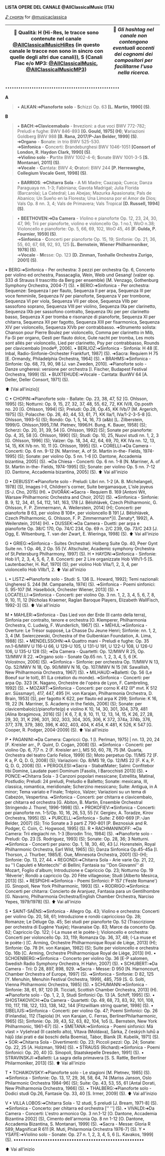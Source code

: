 **LISTA OPERE DEL CANALE @AllClassicalMusic (ITA)**  
                                    
[♪ ᴄʜᴏᴩɪɴ](https://t.me.KingdomHeartsMatlord) for [@musicaclassica](https://t.me.musicaclassica)


📌 **Qualità**: H (Hi-Res, le tracce sono contenute nel canale [@AllClassicalMusicHiRes](t.me/Allclassicalmusichires) (in questo canale le tracce non sono in sincro con quelle degli altri due canali)), S (Canali Flac e/o MP3: [@AllClassicalMusic](t.me/allclassiclamusic), [@AllClassicalMusicMP3](t.me/allclassicalmusicmp3)) | 📌 *Gli hashtag nel canale non contengono eventuali accenti dei cognomi dei compositori per facilitarne l'uso nella ricerca*.
----------------------------------------------------------------------------------------------------------------------------------------------------------------------------------------------------------------------------------------------------------------------------------------------------------------------------------- | -------------


                                    ••••••••••••••••••••••••••••••••••••••••••••••••••••
**A**

>• **ALKAN**:**➔Pianoforte solo** - **S**chizzi Op. 63 **[L. Martin, 1990] (S)**.

**B**

>• **BACH**:**➔Clavicemabalo** - **I**nvezioni: a due voci BWV 772-782; Preludi e fughe: BWV 846-893 **[G. Gould, 1975] (H)**; **V**ariazioni Goldberg BWV 988 **[B. Rana, 2017/P-Jan Belder, 1999] (S)**.                                                                                                                
>**➔Organo** - **S**onate: in trio BWV 525-530.                                                            
>**➔Sinfonica** - **C**oncerti: Brandeburghesi BWV 1046-1051 **[Consort of London, R. Haydon Clark, 1990] (S)**.                                                                                                    
>**➔Violino solo** - **P**artite BWV 1002-4-6; **S**onate BWV 1001-3-5 **[S. Montanari, 2011] (S)**.                  
>**➔Vocale** - **C**antata: BWV 4; **O**ratori: BWV 244 **[P. Herreweghe, Collegium Vocale Gent, 1998] (S)**.

>• **BARRIOS**: **➔Chitarra Sola** - A Mi Madre; Caazapà; Cueca; Danza Paraguaya nn. 1-3; Fabiniana; Gavota Madrigal; Julia Florida (Barcarola); La Catedral; Las Abejas; Mazurka Apasionata; Pals de Abanico; Un Sueño en la Floresta; Una Limosna por el Amor de Dios; Vals Op. 8 nn. 3, 4; Vals de Primavera; Vals Tropical **[D. Russell, 1994] (S)**.

>• **BEETHOVEN**:**➔Da Camera** - *V*iolino e pianoforte Op. 12, 23, 24, 30, 47, 96; Trii per pianoforte, violino e violoncello Op. 1 no.1, WoO n.38; Violoncello e pianoforte: Op. 5, 66, 69, 102, WoO 45, 46 **[F. Gulda, P. Fournier, 1959] (S)**.                                     
➔**Sinfonica** - **C**oncerti per pianoforte Op. 15, 19; Sinfonie: Op. 21, 36, 55, 60, 67, 68, 92, 93, 125 **[L. Bernstein, Wiener Philharmoniker, 1978] (S)**.                                   
➔**Vocale** - **M**esse: Op. 123 **[D. Zinman, Tonhalle Orchestra Zurigo, 2001] (S)**.

• BERG:➔Sinfonica - Per orchestra: 3 pezzi per orchestra Op. 6, Concerto per violino ed orchestra, Passacaglia, Wein, Weib und Gesang! (valzer op. 333 di Strauss II trascritto da Berg per ensemble) [M. Venzago, Gothenburg Symphony Orchestra, 2004-7] (S). 
• BERIO:➔Sinfonica - Per orchestra: Sequenze: Sequenza I per flauto, Sequenza II per arpa, Sequenza III per voce femminile, Sequenza IV per pianoforte, Sequenza V per trombone, Sequenza VI per viola, Sequenza VII per oboe, Sequenza VIIb per sassofono soprano, Sequenza VIII per violino, Sequenza IXa per clarinetto, Sequenza IXb per sassofono contralto, Sequenza IXc per per clarinetto basso, Sequenza X per tromba e risonanze di pianoforte, Sequenza XI per chitarra, Sequenza XII per fagotto,  Sequenza XIII per fisarmonica, Sequenza XIV per violoncello, Sequenza XIVb per contrabbasso.                                                                                                ➔Strumento solista: Chanson pour Pierre Boulez per violoncello, Comma per clarinetto in Mib, Fa-Si per organo, Gesti per flauto dolce, Gute nacht per tromba, Les mots sont allés per violoncello, Lied per clarinetto, Psy per contrabbasso, Rounds per clavicembalo [mode®, 2006]. 
• BERLIOZ:➔Sinfonica - Sinfonia: H 48 [E. Inbal, Radio-Sinfonie-Orchester Frankfurt, 1987] (S).                                                                                               ➔Sacra: Requiem H 75 [E. Ormandy, Philadelphia Orchestra, 1964] (S).
• BRAHMS:➔Sinfonica - Sinfonie: Op. 68, 73, 90, 98 [J. van Zweden, 2010]. ➔Pianoforte solo - Danze ungheresi: versione per orchestra [I. Fischer, Budapest Festival Orchestra, 1999] (S).
• BUXTEHUDE:➔Vocale - Cantata: BuxWV 64 [A. Deller, Deller Consort, 1971] (S).

⬆️ [Vai all'inizio](

C
• CHOPIN:➔Pianoforte solo - Ballate: Op. 23, 38, 47, 52 [G. Ohlsson, 1995] (S); Notturni: Op. 9, 15, 27, 32, 37, 48, 55, 62, 72, KK IV/8, Op.posth no. 20 [G. Ohlsson, 1994] (S); Preludi: Op.28, Op.45, KK IVb/7 [M. Argerich, 1975] (S); Polacche: Op. 26, 40, 44, 53, 61, 71, KK IIa/1, IVa/1-2-3-5-8 [G. Ohlsson, 1993-5] (S); Rondò: Op. 1, 5, 14, 16, 73 (a&b) [L. Zilberstein, 1999/G. Ohlsson,1995,7/M. Pletnev, 1996/H. Bung, K. Bauer, 1958] (S); Scherzi: Op. 20, 31, 39, 54 [G. Ohlsson, 1992] (S); Sonate per pianoforte: Op. 4, 35, 58 [G. Ohlsson, 1990] (S); Studi: Op. 10, 25, Nuovi studi nn. 1, 2, 3 [G. Ohlsson, 1996] (S); Valzer: Op. 18, 34, 42, 64, 69, 70, KK IVa nn. 12, 13, 14, 15, KK IVb nn. 10, 11 [G. Ohlsson, 1995] (S).
• CORELLI:➔Da Camera - Concerti: Op. 6 nn. 9-12 [N. Marriner, A. of St. Martin in-the- Fields, 1974-1995] (S); Sonate: per violino Op. 5 nn. 1-6 [O. Dantone, Accademia bizantina, 2005] (S).                                                                                                     ➔Da Chiesa - Concerti: Op. 6 nn. 1-8 [N. Marriner, A. of St. Martin in-the- Fields, 1974-1995] (S); Sonate: per violino Op. 5 nn. 7-12 [O. Dantone, Accademia bizantina, 2005] (S).
⬆️ Vai all'inizio

D
• DEBUSSY:➔Pianoforte solo - Preludi: Libri nn. 1-2 [A. B. Michelangeli, 1978] (S), Images I-II, Children's corner, Suite bergamasque, L'isle joyeus [S-J. Cho, 2015] (H).
• DVOŘÁK:➔Sacra - Requiem B. 169 [Antoni Wit, Warsaw Philharmonic Orchestra and Choir, 2012] (S).                                                                                          ➔Sinfonica - Sinfonie: B. 9, 12, 34, 41, 54, 112, 141, 163, 178 [J. Bělohlávek, Czech Philharmonic, G. Ohlsson, F. P. Zimmermann, A. Weilerstein, 2014] (H); Concerti: per pianoforte B 63, per violino B 108*, per violoncello B 191 [J. Bělohlávek, Czech Philharmonic, G. Ohlsson, F. P. Zimmermann*|(I. Ženaty*, 1992), A. Weilerstein, 2014] (H).
• DUSSEK:➔Da Camera - Duetti: per arpa e pianoforte Op. 38/C 170, Op. 74/C 234, Op. 69 n. 2/C 239, Op. 73/C 243 [J. Ogg, E. Witsenburg, T. van der Zwart, E. Wieringa, 1998] (S).
⬆️ Vai all'inizio

G
• GRIEG:➔Sinfonica - Suites Orchestrali: Holberg Suite Op. 40, Peer Gynt Suite nn. 1 Op. 46, 2 Op. 55 [V. Altschuler, Academic symphony Orchestra of St.Petersburg Philharmony, 1997] (S). 
H
• HAYDN:➔Sinfonica - Sinfonie: Hob I/1, 2, 3, 4, 5, 6, 7, 8. Concerti: per 2 Lire organizzate Hob VIIh/1-5 [S. Lautenbacher, H. Ruf, 1970] (S); per violino Hob VIIa/1, 2, 3, 4, per violoncello Hob VIIb/1, 2.
⬆️ Vai all'inizio

L
• LISTZ:➔Pianoforte solo - Studi: S. 136 [L. Howard, 1992]; Temi nazionali: Ungheresi S. 244 [M. Campanella, 1974] (S).                                                                 ➔Sinfonica - Poemi sinfonici: S. 95-107 [M. Haselböck, Orchester Wiener, 2013] (S).
• LOCATELLI:➔Sinfonica - Concerti: per violino Op. 3 nn. 1, 2, 3, 4, 5, 6, 7, 8, 9, 10, 11, 12 [Nicholas Kraemer, Raglan Baroque Players, Elizabeth WallFisch, 1992-3] (S).
⬆️ Vai all'inizio

M
• MAHLER:➔Sinfonica - Das Lied von der Erde (Il canto della terra), Sinfonia per contralto, tenore e orchestra [O. Klemperer, Philharmonia Orchestra, C. Ludwig, F. Wunderlich, 1967] (S).
• MÉHUL:➔Sinfonica - Overture: Le Trésor supposé, La Chasse Du Jeune Henri; Sinfonie: nn. 1, 2, 3, 4 [M. Swierczewski, Orchestra of the Gulbenkian Foundation, A. Lima, 1988] (S).
• MENDELSSOHN:➔A Quattro mani - Preludi e fughe: Op. 35 nn.1-6/MWV U 116-U 66, U 129-U 105, U 131-U 191, U 122-U 108, U 126-U 106, U 135-U 128 (S);                            ➔Da Camera - Quartetti: Op. 12/MWV R 25, Op. 13/MWV R 22.                          ➔Organo solo - Sonate Op.65 nn. 1, 2, 3, 4, 5, 6 [K. Volostnov, 2006] (S).                                                                                                   ➔Sinfonica - Sinfonie: per orchestra Op. 11/MWV N 13, Op. 52/MWV N 18, Op. 90/MWV N 16, Op. 107/MWV N 15 [W. Sawallish, New Philharmonia Orchestra, 1967] (S).
• MILHAUD:➔Balletti: Op. 56 (Le Boeuf sur le toit), 81 (La création du monde). ➔Sinfonica - Concerti: per arpa Op. 323 [K. Nagano, Orchestre de l'opéra de Lyon, F. Cambreling, 1992] (S).
• MOZART:➔Sinfonica - Concerti: per corno K 412 (II° mvt. K 512 arr. Süssmayr), 417, 447, 495 [H. von Karajan, Philharmonia Orchestra, D. Brain, 1953] (S), per fagotto K 622, per flauto ed arpa K 299; Sinfonie: K 16, 19, 22 [N. Marriner, S. Academy in the fields, 2006] (S); Sonate: per clavicembalo(c)/pianoforte(p) e violino K 10, 14, 30, 301, 304, 379, 481 [Alina Ibragimova, 2016] (S) | K 6, 7, 8, 9, 10, 11, 12, 13, 14, 15, K 26, 27, 28, 29, 30, 31, K 296, 301, 302, 303, 304, 305, 306, K 372, 374a, 374b, 376, 377, 378, 379, 380, 396, K 402, 403, 404, K 454, K 481, K 526, K 547 [G. Cooper, R. Podger, 2004-2009] (S).
⬆️ Vai all'inizio

P
• PAGANINI:➔Da Camera: Capricci: Op. 1 [I. Perlman, 1975] | nn. 13, 20, 24 [F. Kreisler arr., P. Quint, D. Cogan, 2008] (S).                                                    ➔Sinfonica - Concerti: per violino Op. 6, 7|7 n. 2 (F. Kreisler arr.), MS 50, 60, 78, 75 [M. Quarta, Orchestra del teatro Carlo Felice, 1999] (S); Moto perpetuo Op. 11/MS 72 [F. K a, P. Q, D. G, 2008] (S); Variazioni: Op. 8/MS 19, Op. 12/MS 22 [F. K a, P. Q, D. G, 2008] (S).
• PERGOLESI:➔Sacra - StabatMater; Salmi: Confitebor tibi Domine, Laudate pueri Dominum [Fasolis, I Barocchisti 2013] (S).
• PONCE:➔Chitarra Sola - 3 Canzoni popolari messicane; Estrellita, Matinal, Postludio; Preludi: 24 preludi, Preludio e Balletto; Sonate: mexicana, III, classica, romantica, meridionale; Scherzino messicano; Suite: Antigua, in A minor; Tema variato e Finale; Trépico, Valzer; Variazioni su un tema di Cabezón, Vespertina.                           ➔Sinfonica - Concerti: per chitarra e clavicembalo, per chitarra ed orchestra [G. Abiton, B. Martin, Ensemble Orchestral Stringendo J. Thorel, 1996-1998] (S).
• PROKOFIEV:➔Sinfonica - Concerti: per pianoforte nn. 1-5/Op. 10, 16, 26, 53, 55 [V. Gergiev, A. Toradze, Kirov Orchestra, 1995] (S).
• PURCELL:➔Sinfonica - Suite: Z 660-669 [P.-Jan Belder, 2007] (S); Trio Sonate a 3 parti Z 790-801 [P. Beznosiuk and R. Podger, C. Coin, C. Hogwood, 1995] (S). 
R
• RACHMANINOFF: ➔Da Camera: Trii elegiachi nn. 1-3 [Borodin Trio, 1984] (S). ➔Pianoforte solo - Preludi: Op. 23 [S. Rodriguez, 1993] (S); Sonate: Op. 28, 36; 3 Notturni.                                                                                                          ➔Sinfonica - Concerti per piano: Op. 1, 18, 30, 40, 43 [J. Horenstein, Royal Philharmonic Orchestra, Earl Wild, 1965] (S); Danza Sinfonica Op.45-45a [I. Thorson, J. Thurber, 1985/E. Oue, Minnesota Orchestra, 2001] (S)-(H); Sinfonie: Op. 13, 27, 44.
• REGONDI:➔Chitarra Sola - Arie varie Op. 21, 22, su ''I Capuleti e Montecchi'' di Bellini; Fantasia su ''Don Giovanni'' di Mozart, Foglio d'album; Introduzione e Capriccio Op. 23; Notturno Op. 19 'Rêverie'; Rondò a capriccio Op. 20 Fête villageoise; Studi [Alberto Mesirca, 2013] (S).
• RESPIGHI:➔Sinfonica - Poemi Sinfonici: P 157 ('Feste Romane') [G. Sinopoli, New York Philharmonic, 1993] (S).
• RODRIGO:➔Sinfonica: Concerti per chitarra: Concierto de Aranjuez, Fantasia para un Gentilhombre [G. Navarro, Philharmonia Orchestra/English Chamber Orchestra, Narciso Yepes, 1979/1978] (S).
⬆️ Vai all'inizio

S
• SAINT-SAËNS:➔Sinfonica - Allegro Op. 43; Violino e orchestra: Concerti per violino Op. 20, 58, 61; Introduzione e rondò capriccioso Op. 28; Romanze; Le Déluge Op. 45; Sei studi per pianoforte Op. 52 (Trascrizione per orchestra di Eugène Ysaÿe); Havanaise Op. 83; Marce da concerto Op. 62; Capriccio Op. 122; (-La muse et le poète-); Violoncello e orchestra: Concerti per violoncello Op. 33, 119; Romanza Op. 36, 37, 48; (-La muse et le poète-) [C. Arming, Orchestre Philharmonique Royal de Liège, 2013] (H); Sinfonie: Op. 78 [H. von Karajan, 1982] (S); Suite per violoncello e orchestra Op. 16b [C. Arming, Orchestre Philharmonique Royal de Liège, 2013] (H).
• SCHOENBERG:➔Sinfonica - Concerto per violino Op. 36 [E-P salomen, Swedish Radio Symphony Orchestra, H Hahn, 2007] (S).
• SCHUBERT:➔Da Camera - Trii: D 28, 897, 898, 929.                                         ➔Sacra - Messe: D 950 [N. Harnoncourt, Chamber Orchestra of Europe, 1997] (S). ➔Sinfonica - Sinfonie: D 82, 125 [Y. Menuhin, Menuhin Festival Orchestra, 1999], 485, 759 [S. G. Solti, Vienna Philharmonic Orchestra, 1985] (S). 
• SCHUMANN:➔Sinfonica - Sinfonie: 38, 61, 97, 120 [R. Ticciati, Scottish Chamber Orchestra, 2013] (H).                                                                                       ➔Pianoforte solo - Op. 1, 2, 3, Studi Sinfonici Op. 13 [A. Schiff, 1995] (S).
• SHOSTAKOVICH:➔Da Camera - Quartetti: Op. 49, 68, 73, 83, 92, 101, 108, 110, 117, 118, 122, 133, 138, 142, 144 [Fitzwilliam string quartet, 1998] (S).
• SIBELIUS:➔Sinfonica - Concerti: per violino Op. 47; Poemi Sinfonici: Op. 26 (Finlandia), 112 (Tapiola) [H. von Karajan, C. Ferras, BerlinerPhilarharmonic, 1965] (S); Sinfonie: Op. 39, 43, 52, 63, 82, 104, 1o5 [L. Bernstein, New York Philharmonic, 1961-67] (S).
• SMETANA:➔Sinfonica - Poemi sinfonici: Má vlast > Vyšehrad (Il castello alto), Vltava (Moldava), Šárka, Z českých luhů a hájů (dai prati e dai boschi della Boemia), Tábor, Blaník [R. Kubelik, 1971] (S).
• SOR:➔Chitarra Sola - Divertimenti: Op. 23; Piccoli pezzi: Op. 24; Sonate: Op. 22, 25 [A. Holzman, 1994] (S).
• STRAUSS (Richard):➔Sinfonica - Poemi Sinfonici: Op. 20, 40 [G. Sinopoli, Staatskepelle Dresden, 1991] (S).
• STRAVINSKJI:➔Balletti: La sagra della primavera [S. S. Rattle, Berliner Philarmoniker, 2013] (S).
⬆️ Vai all'inizio

T
• TCHAIKOVSKY:➔Pianoforte solo - Le stagioni [M. Pletnev, 1985] (S).       ➔Sinfonica - Sinfonie: Op. 13, 17, 29, 36, 58, 64, 74 [Mariss Janson, Oslo Philarmonic Orchestra 1984-96] (S); Suite: Op. 43, 53, 55, 61 [Antal Dorati, New Philharmonia Orchestra, 1966] (S).
• THALBERG:➔Pianoforte solo - Dodici studi Op.26, Fantasie Op. 33, 40 [S. Irmer, 2009] (S).
⬆️ Vai all'inizio

V
• VILLA LOBOS:➔Chitarra Sola - 12 studi, 5 preludi [J. Bream, 1971-8] (S). ➔Sinfonica - Concerto: per chitarra ed orchestra ['' ''] (S).
• VIVALDI:➔Da Camera - Concerti: L'estro armonico Op. 3 nn.1-12 [O. Dantone, Accademia Bizantina 2002] (S), Cimento dell'armonia Op. 8 nn 1-12 [O. Dantone, Accademia Bizantina, S. Montanari, 1999] (S). ➔Sacra - Messe: Gloria R 589; Magnificat R 611 [R. Muti, Philarmonia Orchestra 1976-7] (S).
Y
• YSAŸE:➔Violino solo - Sonate: Op. 27 n. 1, 2, 3, 4, 5, 6 [L. Kavakos, 1999] (S).
••••••••••••••••••••••••••••••••••••••••••••••••••••••

⬆️ Vai all'inizio
